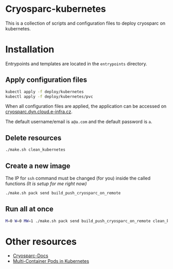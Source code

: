 # Cryosparc-kubernetes

This is a collection of scripts and configuration files to deploy cryosparc on kubernetes.

# Installation
Entrypoints and templates are located in the `entrypoints` directory.

## Apply configuration files
```bash
kubectl apply -f deploy/kubernetes
kubectl apply -f deploy/kubernetes/pvc
```

When all configuration files are applied, the application can be accessed on [cryosparc.dyn.cloud.e-infra.cz](cryosparc.dyn.cloud.e-infra.cz).

The default username/email is `a@a.com` and the default password is `a`.

## Delete resources
```bash
./make.sh clean_kubernetes
```

## Create a new image

The IP for `ssh` command must be changed (for you) inside the called functions _(It is setup for me right now)_

```bash
./make.sh pack send build_push_cryosparc_on_remote
```


## Run all at once

```bash
M=0 W=0 MW=1 ./make.sh pack send build_push_cryosparc_on_remote clean_kubernetes; k apply -f deploy/kubernetes/
```

# Other resources

[//]: # (URL)

- [Cryosparc-Docs](https://cryosparc.com/docs/)
- [Multi-Container Pods in Kubernetes](https://linchpiner.github.io/k8s-multi-container-pods.html#:~:text=A%20Pod%20is%20is%20the,containers%20are%20relatively%20tightly%20coupled.)
